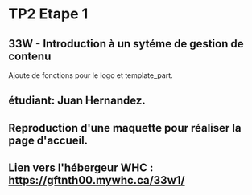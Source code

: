 
# TP2 Etape 1
## 33W  - Introduction à un sytéme de gestion de contenu
Ajoute de fonctions pour le logo et template_part.
## étudiant: Juan Hernandez.
## Reproduction d'une maquette pour réaliser la page d'accueil.
## Lien vers l'hébergeur WHC :  https://gftnth00.mywhc.ca/33w1/




